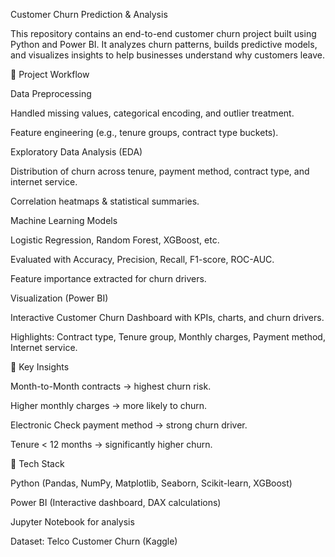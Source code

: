 Customer Churn Prediction & Analysis

This repository contains an end-to-end customer churn project built using Python and Power BI.
It analyzes churn patterns, builds predictive models, and visualizes insights to help businesses understand why customers leave.

🔹 Project Workflow

Data Preprocessing

Handled missing values, categorical encoding, and outlier treatment.

Feature engineering (e.g., tenure groups, contract type buckets).

Exploratory Data Analysis (EDA)

Distribution of churn across tenure, payment method, contract type, and internet service.

Correlation heatmaps & statistical summaries.

Machine Learning Models

Logistic Regression, Random Forest, XGBoost, etc.

Evaluated with Accuracy, Precision, Recall, F1-score, ROC-AUC.

Feature importance extracted for churn drivers.

Visualization (Power BI)

Interactive Customer Churn Dashboard with KPIs, charts, and churn drivers.

Highlights: Contract type, Tenure group, Monthly charges, Payment method, Internet service.

🔹 Key Insights

Month-to-Month contracts → highest churn risk.

Higher monthly charges → more likely to churn.

Electronic Check payment method → strong churn driver.

Tenure < 12 months → significantly higher churn.

🔹 Tech Stack

Python (Pandas, NumPy, Matplotlib, Seaborn, Scikit-learn, XGBoost)

Power BI (Interactive dashboard, DAX calculations)

Jupyter Notebook for analysis

Dataset: Telco Customer Churn (Kaggle)
